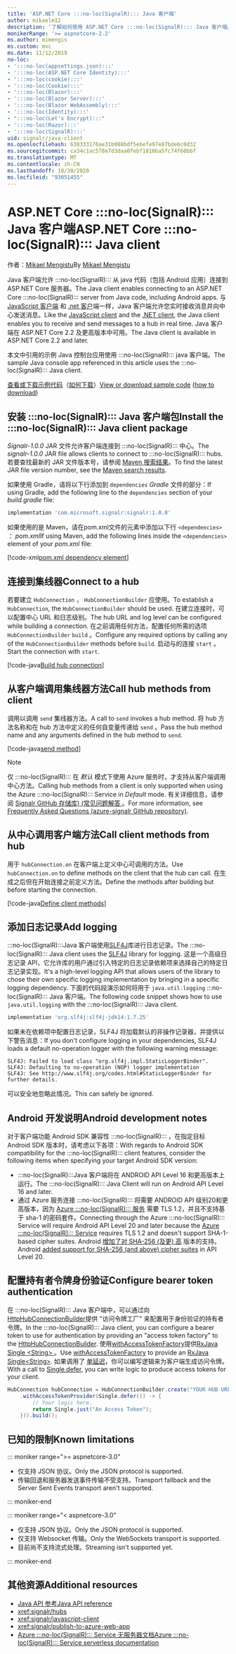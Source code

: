 ```yaml
---
title: 'ASP.NET Core :::no-loc(SignalR)::: Java 客户端'
author: mikaelm12
description: '了解如何使用 ASP.NET Core :::no-loc(SignalR)::: Java 客户端。'
monikerRange: '>= aspnetcore-2.2'
ms.author: mimengis
ms.custom: mvc
ms.date: 11/12/2019
no-loc:
- ':::no-loc(appsettings.json):::'
- ':::no-loc(ASP.NET Core Identity):::'
- ':::no-loc(cookie):::'
- ':::no-loc(Cookie):::'
- ':::no-loc(Blazor):::'
- ':::no-loc(Blazor Server):::'
- ':::no-loc(Blazor WebAssembly):::'
- ':::no-loc(Identity):::'
- ":::no-loc(Let's Encrypt):::"
- ':::no-loc(Razor):::'
- ':::no-loc(SignalR):::'
uid: signalr/java-client
ms.openlocfilehash: 638333176ae31b088bdf5ebefe97e87bde6c0d32
ms.sourcegitcommit: ca34c1ac578e7d3daa0febf1810ba5fc74f60bbf
ms.translationtype: MT
ms.contentlocale: zh-CN
ms.lasthandoff: 10/30/2020
ms.locfileid: "93051455"
---
```

# <a name="aspnet-core-no-locsignalr-java-client"></a><span data-ttu-id="00f6b-103">ASP.NET Core :::no-loc(SignalR)::: Java 客户端</span><span class="sxs-lookup"><span data-stu-id="00f6b-103">ASP.NET Core :::no-loc(SignalR)::: Java client</span></span>

<span data-ttu-id="00f6b-104">作者：[Mikael Mengistu](https://twitter.com/MikaelM_12)</span><span class="sxs-lookup"><span data-stu-id="00f6b-104">By [Mikael Mengistu](https://twitter.com/MikaelM_12)</span></span>

<span data-ttu-id="00f6b-105">Java 客户端允许 :::no-loc(SignalR)::: 从 java 代码（包括 Android 应用）连接到 ASP.NET Core 服务器。</span><span class="sxs-lookup"><span data-stu-id="00f6b-105">The Java client enables connecting to an ASP.NET Core :::no-loc(SignalR)::: server from Java code, including Android apps.</span></span> <span data-ttu-id="00f6b-106">与 [JavaScript 客户端](xref:signalr/javascript-client) 和 [.net 客户](xref:signalr/dotnet-client)端一样，Java 客户端允许您实时接收消息并向中心发送消息。</span><span class="sxs-lookup"><span data-stu-id="00f6b-106">Like the [JavaScript client](xref:signalr/javascript-client) and the [.NET client](xref:signalr/dotnet-client), the Java client enables you to receive and send messages to a hub in real time.</span></span> <span data-ttu-id="00f6b-107">Java 客户端在 ASP.NET Core 2.2 及更高版本中可用。</span><span class="sxs-lookup"><span data-stu-id="00f6b-107">The Java client is available in ASP.NET Core 2.2 and later.</span></span>

<span data-ttu-id="00f6b-108">本文中引用的示例 Java 控制台应用使用 :::no-loc(SignalR)::: java 客户端。</span><span class="sxs-lookup"><span data-stu-id="00f6b-108">The sample Java console app referenced in this article uses the :::no-loc(SignalR)::: Java client.</span></span>

<span data-ttu-id="00f6b-109">[查看或下载示例代码](https://github.com/dotnet/AspNetCore.Docs/tree/master/aspnetcore/signalr/java-client/sample)（[如何下载](xref:index#how-to-download-a-sample)）</span><span class="sxs-lookup"><span data-stu-id="00f6b-109">[View or download sample code](https://github.com/dotnet/AspNetCore.Docs/tree/master/aspnetcore/signalr/java-client/sample) ([how to download](xref:index#how-to-download-a-sample))</span></span>

## <a name="install-the-no-locsignalr-java-client-package"></a><span data-ttu-id="00f6b-110">安装 :::no-loc(SignalR)::: Java 客户端包</span><span class="sxs-lookup"><span data-stu-id="00f6b-110">Install the :::no-loc(SignalR)::: Java client package</span></span>

<span data-ttu-id="00f6b-111">*Signalr-1.0.0* JAR 文件允许客户端连接到 :::no-loc(SignalR)::: 中心。</span><span class="sxs-lookup"><span data-stu-id="00f6b-111">The *signalr-1.0.0* JAR file allows clients to connect to :::no-loc(SignalR)::: hubs.</span></span> <span data-ttu-id="00f6b-112">若要查找最新的 JAR 文件版本号，请参阅 [Maven 搜索结果](https://search.maven.org/search?q=g:com.microsoft.signalr%20AND%20a:signalr)。</span><span class="sxs-lookup"><span data-stu-id="00f6b-112">To find the latest JAR file version number, see the [Maven search results](https://search.maven.org/search?q=g:com.microsoft.signalr%20AND%20a:signalr).</span></span>

<span data-ttu-id="00f6b-113">如果使用 Gradle，请将以下行添加到 `dependencies` *Gradle* 文件的部分：</span><span class="sxs-lookup"><span data-stu-id="00f6b-113">If using Gradle, add the following line to the `dependencies` section of your *build.gradle* file:</span></span>

```gradle
implementation 'com.microsoft.signalr:signalr:1.0.0'
```

<span data-ttu-id="00f6b-114">如果使用的是 Maven，请在pom.xml文件的元素中添加以下行 `<dependencies>` ： *pom.xml*</span><span class="sxs-lookup"><span data-stu-id="00f6b-114">If using Maven, add the following lines inside the `<dependencies>` element of your *pom.xml* file:</span></span>

[!code-xml[pom.xml dependency element](java-client/sample/pom.xml?name=snippet_dependencyElement)]

## <a name="connect-to-a-hub"></a><span data-ttu-id="00f6b-115">连接到集线器</span><span class="sxs-lookup"><span data-stu-id="00f6b-115">Connect to a hub</span></span>

<span data-ttu-id="00f6b-116">若要建立 `HubConnection` ， `HubConnectionBuilder` 应使用。</span><span class="sxs-lookup"><span data-stu-id="00f6b-116">To establish a `HubConnection`, the `HubConnectionBuilder` should be used.</span></span> <span data-ttu-id="00f6b-117">在建立连接时，可以配置中心 URL 和日志级别。</span><span class="sxs-lookup"><span data-stu-id="00f6b-117">The hub URL and log level can be configured while building a connection.</span></span> <span data-ttu-id="00f6b-118">在之前调用任何方法，配置任何所需的选项 `HubConnectionBuilder` `build` 。</span><span class="sxs-lookup"><span data-stu-id="00f6b-118">Configure any required options by calling any of the `HubConnectionBuilder` methods before `build`.</span></span> <span data-ttu-id="00f6b-119">启动与的连接 `start` 。</span><span class="sxs-lookup"><span data-stu-id="00f6b-119">Start the connection with `start`.</span></span>

[!code-java[Build hub connection](java-client/sample/src/main/java/Chat.java?range=16-17)]

## <a name="call-hub-methods-from-client"></a><span data-ttu-id="00f6b-120">从客户端调用集线器方法</span><span class="sxs-lookup"><span data-stu-id="00f6b-120">Call hub methods from client</span></span>

<span data-ttu-id="00f6b-121">调用以调用 `send` 集线器方法。</span><span class="sxs-lookup"><span data-stu-id="00f6b-121">A call to `send` invokes a hub method.</span></span> <span data-ttu-id="00f6b-122">将 hub 方法名称和在 hub 方法中定义的任何自变量传递给 `send` 。</span><span class="sxs-lookup"><span data-stu-id="00f6b-122">Pass the hub method name and any arguments defined in the hub method to `send`.</span></span>

[!code-java[send method](java-client/sample/src/main/java/Chat.java?range=28)]

> [!NOTE]
> <span data-ttu-id="00f6b-123">仅 :::no-loc(SignalR)::: 在 *默认* 模式下使用 Azure 服务时，才支持从客户端调用中心方法。</span><span class="sxs-lookup"><span data-stu-id="00f6b-123">Calling hub methods from a client is only supported when using the Azure :::no-loc(SignalR)::: Service in *Default* mode.</span></span> <span data-ttu-id="00f6b-124">有关详细信息，请参阅 [Signalr GitHub 存储库)  (常见问题解答 ](https://github.com/Azure/azure-signalr/blob/dev/docs/faq.md#what-is-the-meaning-of-service-mode-defaultserverlessclassic-how-can-i-choose)。</span><span class="sxs-lookup"><span data-stu-id="00f6b-124">For more information, see [Frequently Asked Questions (azure-signalr GitHub repository)](https://github.com/Azure/azure-signalr/blob/dev/docs/faq.md#what-is-the-meaning-of-service-mode-defaultserverlessclassic-how-can-i-choose).</span></span>

## <a name="call-client-methods-from-hub"></a><span data-ttu-id="00f6b-125">从中心调用客户端方法</span><span class="sxs-lookup"><span data-stu-id="00f6b-125">Call client methods from hub</span></span>

<span data-ttu-id="00f6b-126">用于 `hubConnection.on` 在客户端上定义中心可调用的方法。</span><span class="sxs-lookup"><span data-stu-id="00f6b-126">Use `hubConnection.on` to define methods on the client that the hub can call.</span></span> <span data-ttu-id="00f6b-127">在生成之后但在开始连接之前定义方法。</span><span class="sxs-lookup"><span data-stu-id="00f6b-127">Define the methods after building but before starting the connection.</span></span>

[!code-java[Define client methods](java-client/sample/src/main/java/Chat.java?range=19-21)]

## <a name="add-logging"></a><span data-ttu-id="00f6b-128">添加日志记录</span><span class="sxs-lookup"><span data-stu-id="00f6b-128">Add logging</span></span>

<span data-ttu-id="00f6b-129">:::no-loc(SignalR):::Java 客户端使用[SLF4J](https://www.slf4j.org/)库进行日志记录。</span><span class="sxs-lookup"><span data-stu-id="00f6b-129">The :::no-loc(SignalR)::: Java client uses the [SLF4J](https://www.slf4j.org/) library for logging.</span></span> <span data-ttu-id="00f6b-130">这是一个高级日志记录 API，它允许库的用户通过引入特定的日志记录依赖项来选择自己的特定日志记录实现。</span><span class="sxs-lookup"><span data-stu-id="00f6b-130">It's a high-level logging API that allows users of the library to chose their own specific logging implementation by bringing in a specific logging dependency.</span></span> <span data-ttu-id="00f6b-131">下面的代码段演示如何将用于 `java.util.logging` :::no-loc(SignalR)::: Java 客户端。</span><span class="sxs-lookup"><span data-stu-id="00f6b-131">The following code snippet shows how to use `java.util.logging` with the :::no-loc(SignalR)::: Java client.</span></span>

```gradle
implementation 'org.slf4j:slf4j-jdk14:1.7.25'
```

<span data-ttu-id="00f6b-132">如果未在依赖项中配置日志记录，SLF4J 将加载默认的非操作记录器，并提供以下警告消息：</span><span class="sxs-lookup"><span data-stu-id="00f6b-132">If you don't configure logging in your dependencies, SLF4J loads a default no-operation logger with the following warning message:</span></span>

```
SLF4J: Failed to load class "org.slf4j.impl.StaticLoggerBinder".
SLF4J: Defaulting to no-operation (NOP) logger implementation
SLF4J: See http://www.slf4j.org/codes.html#StaticLoggerBinder for further details.
```

<span data-ttu-id="00f6b-133">可以安全地忽略此情况。</span><span class="sxs-lookup"><span data-stu-id="00f6b-133">This can safely be ignored.</span></span>

## <a name="android-development-notes"></a><span data-ttu-id="00f6b-134">Android 开发说明</span><span class="sxs-lookup"><span data-stu-id="00f6b-134">Android development notes</span></span>

<span data-ttu-id="00f6b-135">对于客户端功能 Android SDK 兼容性 :::no-loc(SignalR)::: ，在指定目标 Android SDK 版本时，请考虑以下各项：</span><span class="sxs-lookup"><span data-stu-id="00f6b-135">With regards to Android SDK compatibility for the :::no-loc(SignalR)::: client features, consider the following items when specifying your target Android SDK version:</span></span>

* <span data-ttu-id="00f6b-136">:::no-loc(SignalR):::Java 客户端将在 ANDROID API Level 16 和更高版本上运行。</span><span class="sxs-lookup"><span data-stu-id="00f6b-136">The :::no-loc(SignalR)::: Java Client will run on Android API Level 16 and later.</span></span>
* <span data-ttu-id="00f6b-137">通过 Azure 服务连接 :::no-loc(SignalR)::: 将需要 ANDROID API 级别20和更高版本，因为 [Azure :::no-loc(SignalR)::: 服务](/azure/azure-signalr/signalr-overview) 需要 TLS 1.2，并且不支持基于 sha-1 的密码套件。</span><span class="sxs-lookup"><span data-stu-id="00f6b-137">Connecting through the Azure :::no-loc(SignalR)::: Service will require Android API Level 20 and later because the [Azure :::no-loc(SignalR)::: Service](/azure/azure-signalr/signalr-overview) requires TLS 1.2 and doesn't support SHA-1-based cipher suites.</span></span> <span data-ttu-id="00f6b-138">Android [增加了对 SHA-256 (及更) 高](https://developer.android.com/reference/javax/net/ssl/SSLSocket) 版本的支持。</span><span class="sxs-lookup"><span data-stu-id="00f6b-138">Android [added support for SHA-256 (and above) cipher suites](https://developer.android.com/reference/javax/net/ssl/SSLSocket) in API Level 20.</span></span>

## <a name="configure-bearer-token-authentication"></a><span data-ttu-id="00f6b-139">配置持有者令牌身份验证</span><span class="sxs-lookup"><span data-stu-id="00f6b-139">Configure bearer token authentication</span></span>

<span data-ttu-id="00f6b-140">在 :::no-loc(SignalR)::: Java 客户端中，可以通过向 [HttpHubConnectionBuilder](/java/api/com.microsoft.signalr._http_hub_connection_builder?view=aspnet-signalr-java)提供 "访问令牌工厂" 来配置用于身份验证的持有者令牌。</span><span class="sxs-lookup"><span data-stu-id="00f6b-140">In the :::no-loc(SignalR)::: Java client, you can configure a bearer token to use for authentication by providing an "access token factory" to the [HttpHubConnectionBuilder](/java/api/com.microsoft.signalr._http_hub_connection_builder?view=aspnet-signalr-java).</span></span> <span data-ttu-id="00f6b-141">使用[withAccessTokenFactory](/java/api/com.microsoft.signalr._http_hub_connection_builder.withaccesstokenprovider?view=aspnet-signalr-java#com_microsoft_signalr__http_hub_connection_builder_withAccessTokenProvider_Single_String__)提供[RxJava](https://github.com/ReactiveX/RxJava) [Single \<String> ](https://reactivex.io/documentation/single.html)。</span><span class="sxs-lookup"><span data-stu-id="00f6b-141">Use [withAccessTokenFactory](/java/api/com.microsoft.signalr._http_hub_connection_builder.withaccesstokenprovider?view=aspnet-signalr-java#com_microsoft_signalr__http_hub_connection_builder_withAccessTokenProvider_Single_String__) to provide an [RxJava](https://github.com/ReactiveX/RxJava) [Single\<String>](https://reactivex.io/documentation/single.html).</span></span> <span data-ttu-id="00f6b-142">如果调用了 [单延迟](https://reactivex.io/RxJava/javadoc/io/reactivex/Single.html#defer-java.util.concurrent.Callable-)，你可以编写逻辑来为客户端生成访问令牌。</span><span class="sxs-lookup"><span data-stu-id="00f6b-142">With a call to [Single.defer](https://reactivex.io/RxJava/javadoc/io/reactivex/Single.html#defer-java.util.concurrent.Callable-), you can write logic to produce access tokens for your client.</span></span>

```java
HubConnection hubConnection = HubConnectionBuilder.create("YOUR HUB URL HERE")
    .withAccessTokenProvider(Single.defer(() -> {
        // Your logic here.
        return Single.just("An Access Token");
    })).build();
```

## <a name="known-limitations"></a><span data-ttu-id="00f6b-143">已知的限制</span><span class="sxs-lookup"><span data-stu-id="00f6b-143">Known limitations</span></span>

::: moniker range=">= aspnetcore-3.0"

* <span data-ttu-id="00f6b-144">仅支持 JSON 协议。</span><span class="sxs-lookup"><span data-stu-id="00f6b-144">Only the JSON protocol is supported.</span></span>
* <span data-ttu-id="00f6b-145">传输回退和服务器发送事件传输不受支持。</span><span class="sxs-lookup"><span data-stu-id="00f6b-145">Transport fallback and the Server Sent Events transport aren't supported.</span></span>

::: moniker-end

::: moniker range="< aspnetcore-3.0"

* <span data-ttu-id="00f6b-146">仅支持 JSON 协议。</span><span class="sxs-lookup"><span data-stu-id="00f6b-146">Only the JSON protocol is supported.</span></span>
* <span data-ttu-id="00f6b-147">仅支持 Websocket 传输。</span><span class="sxs-lookup"><span data-stu-id="00f6b-147">Only the WebSockets transport is supported.</span></span>
* <span data-ttu-id="00f6b-148">目前尚不支持流式处理。</span><span class="sxs-lookup"><span data-stu-id="00f6b-148">Streaming isn't supported yet.</span></span>

::: moniker-end

## <a name="additional-resources"></a><span data-ttu-id="00f6b-149">其他资源</span><span class="sxs-lookup"><span data-stu-id="00f6b-149">Additional resources</span></span>

* [<span data-ttu-id="00f6b-150">Java API 参考</span><span class="sxs-lookup"><span data-stu-id="00f6b-150">Java API reference</span></span>](/java/api/com.microsoft.signalr?view=aspnet-signalr-java)
* <xref:signalr/hubs>
* <xref:signalr/javascript-client>
* <xref:signalr/publish-to-azure-web-app>
* [<span data-ttu-id="00f6b-151">Azure :::no-loc(SignalR)::: Service 无服务器文档</span><span class="sxs-lookup"><span data-stu-id="00f6b-151">Azure :::no-loc(SignalR)::: Service serverless documentation</span></span>](/azure/azure-signalr/signalr-concept-serverless-development-config)
